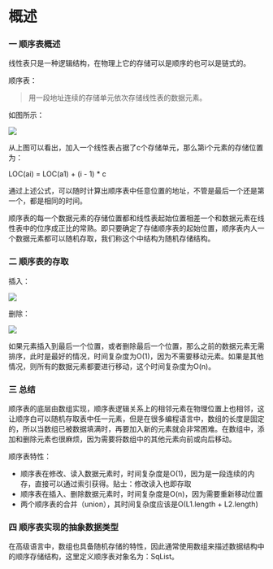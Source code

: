 # 概述

### 一 顺序表概述

线性表只是一种逻辑结构，在物理上它的存储可以是顺序的也可以是链式的。

顺序表：

> 用一段地址连续的存储单元依次存储线性表的数据元素。

如图所示：

![](https://github.com/overnote/over-algorithm/raw/master/images/structure/list-01.svg)

从上图可以看出，加入一个线性表占据了c个存储单元，那么第i个元素的存储位置为：

LOC\(ai\) = LOC\(a1\) + \(i - 1\) \* c

通过上述公式，可以随时计算出顺序表中任意位置的地址，不管是最后一个还是第一个，都是相同的时间。

顺序表的每一个数据元素的存储位置都和线性表起始位置相差一个和数据元素在线性表中的位序成正比的常熟。即只要确定了存储顺序表的起始位置，顺序表内人一个数据元素都可以随机存取，我们称这个中结构为随机存储结构。

### 二 顺序表的存取

插入：  


![](https://github.com/overnote/over-algorithm/raw/master/images/structure/list-02.png)

删除：  


![](https://github.com/overnote/over-algorithm/raw/master/images/structure/list-03.png)

如果元素插入到最后一个位置，或者删除最后一个位置，那么之前的数据元素无需排序，此时是最好的情况，时间复杂度为O\(1\)，因为不需要移动元素。如果是其他情况，则所有的数据元素都要进行移动，这个时间复杂度为O\(n\)。

### 三 总结

顺序表的底层由数组实现，顺序表逻辑关系上的相邻元素在物理位置上也相邻，这让顺序白可以随机存取表中任一元素，但是在很多编程语言中，数组的长度是固定的，所以当数组已被数据填满时，再要加入新的元素就会非常困难。在数组中，添加和删除元素也很麻烦，因为需要将数组中的其他元素向前或向后移动。

顺序表特性：

* 顺序表在修改、读入数据元素时，时间复杂度是O\(1\)，因为是一段连续的内存，直接可以通过索引获得。贴士：修改读入也即存取
* 顺序表在插入、删除数据元素时，时间复杂度是O\(n\)，因为需要重新移动位置
* 两个顺序表的合并（union），其时间复杂度应该是O\(L1.length + L2.length\)

### 四 顺序表实现的抽象数据类型

在高级语言中，数组也具备随机存储的特性，因此通常使用数组来描述数据结构中的顺序存储结构，这里定义顺序表对象名为：SqList。


